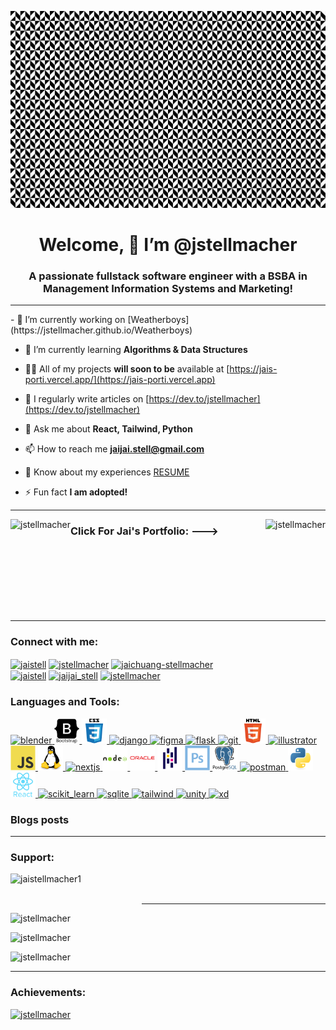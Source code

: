 <p>
<img src="https://github.com/jstellmacher/jstellmacher/blob/main/images/triangles-ga579bdb2a_1280.png" />
</p>
<h1 align="center">Welcome, 👋 I’m @jstellmacher</h1>
<h3 align="center">A passionate fullstack software engineer with a BSBA in Management Information Systems and Marketing!</h3>
<hr>
- 🔭 I’m currently working on [Weatherboys](https://jstellmacher.github.io/Weatherboys)

- 🌱 I’m currently learning **Algorithms & Data Structures**

- 👨‍💻 All of my projects **will soon to be** available at [https://jais-porti.vercel.app/](https://jais-porti.vercel.app)

- 📝 I regularly write articles on [https://dev.to/jstellmacher](https://dev.to/jstellmacher)

- 💬 Ask me about **React, Tailwind, Python**

- 📫 How to reach me **jaijai.stell@gmail.com**

- 📄 Know about my experiences [RESUME](https://docs.google.com/document/d/1VLkC0Zy2qz4mmUR__-OPIQ1Gn7AhhFv5b41P0xn1PIc/edit?usp=sharing)

- ⚡ Fun fact **I am adopted!**
<hr>

<p>
  <img align="left" src="https://github-readme-stats.vercel.app/api/top-langs?username=jstellmacher&show_icons=true&locale=en&layout=donut" alt="jstellmacher" />
</p>
<p align="right">
  <a href="https://github.com/jstellmacher/jais_porti/"><img align="right" src="https://github-readme-stats.vercel.app/api/pin/?username=jstellmacher&repo=jais_porti" alt="jstellmacher" /></a>
<p/>
<p>
  <h3 align="left">Click For Jai's Portfolio: ---> </h3>
</p>
<br>
<br>
<br>
<br>
<br>
<br>
<hr>
<p>
<h3 align="left">Connect with me:</h3>
<a href="https://codepen.io/jaistell" target="blank"><img align="center" src="https://raw.githubusercontent.com/rahuldkjain/github-profile-readme-generator/master/src/images/icons/Social/codepen.svg" alt="jaistell" height="30" width="40" /></a>
<a href="https://dev.to/jstellmacher" target="blank"><img align="center" src="https://raw.githubusercontent.com/rahuldkjain/github-profile-readme-generator/master/src/images/icons/Social/devto.svg" alt="jstellmacher" height="30" width="40" /></a>
<a href="https://linkedin.com/in/jaichuang-stellmacher" target="blank"><img align="center" src="https://raw.githubusercontent.com/rahuldkjain/github-profile-readme-generator/master/src/images/icons/Social/linked-in-alt.svg" alt="jaichuang-stellmacher" height="30" width="40" /></a>
<br>
<a href="https://kaggle.com/jaistell" target="blank"><img align="center" src="https://raw.githubusercontent.com/rahuldkjain/github-profile-readme-generator/master/src/images/icons/Social/kaggle.svg" alt="jaistell" height="30" width="40" /></a>
<a href="https://www.hackerrank.com/jaijai_stell" target="blank"><img align="center" src="https://raw.githubusercontent.com/rahuldkjain/github-profile-readme-generator/master/src/images/icons/Social/hackerrank.svg" alt="jaijai_stell" height="30" width="40" /></a>
<a href="https://www.leetcode.com/jstellmacher" target="blank"><img align="center" src="https://raw.githubusercontent.com/rahuldkjain/github-profile-readme-generator/master/src/images/icons/Social/leet-code.svg" alt="jstellmacher" height="30" width="40" /></a>
</p>
<h3 align="left">Languages and Tools:</h3>
<p align="left"> <a href="https://www.blender.org/" target="_blank" rel="noreferrer"> <img src="https://download.blender.org/branding/community/blender_community_badge_white.svg" alt="blender" width="40" height="40"/> </a> <a href="https://getbootstrap.com" target="_blank" rel="noreferrer"> <img src="https://raw.githubusercontent.com/devicons/devicon/master/icons/bootstrap/bootstrap-plain-wordmark.svg" alt="bootstrap" width="40" height="40"/> </a> <a href="https://www.w3schools.com/css/" target="_blank" rel="noreferrer"> <img src="https://raw.githubusercontent.com/devicons/devicon/master/icons/css3/css3-original-wordmark.svg" alt="css3" width="40" height="40"/> </a> <a href="https://www.djangoproject.com/" target="_blank" rel="noreferrer"> <img src="https://cdn.worldvectorlogo.com/logos/django.svg" alt="django" width="40" height="40"/> </a> <a href="https://www.figma.com/" target="_blank" rel="noreferrer"> <img src="https://www.vectorlogo.zone/logos/figma/figma-icon.svg" alt="figma" width="40" height="40"/> </a> <a href="https://flask.palletsprojects.com/" target="_blank" rel="noreferrer"> <img src="https://www.vectorlogo.zone/logos/pocoo_flask/pocoo_flask-icon.svg" alt="flask" width="40" height="40"/> </a> <a href="https://git-scm.com/" target="_blank" rel="noreferrer"> <img src="https://www.vectorlogo.zone/logos/git-scm/git-scm-icon.svg" alt="git" width="40" height="40"/> </a> <a href="https://www.w3.org/html/" target="_blank" rel="noreferrer"> <img src="https://raw.githubusercontent.com/devicons/devicon/master/icons/html5/html5-original-wordmark.svg" alt="html5" width="40" height="40"/> </a> <a href="https://www.adobe.com/in/products/illustrator.html" target="_blank" rel="noreferrer"> <img src="https://www.vectorlogo.zone/logos/adobe_illustrator/adobe_illustrator-icon.svg" alt="illustrator" width="40" height="40"/> </a> <a href="https://developer.mozilla.org/en-US/docs/Web/JavaScript" target="_blank" rel="noreferrer"> <img src="https://raw.githubusercontent.com/devicons/devicon/master/icons/javascript/javascript-original.svg" alt="javascript" width="40" height="40"/> </a> <a href="https://www.linux.org/" target="_blank" rel="noreferrer"> <img src="https://raw.githubusercontent.com/devicons/devicon/master/icons/linux/linux-original.svg" alt="linux" width="40" height="40"/> </a> <a href="https://nextjs.org/" target="_blank" rel="noreferrer"> <img src="https://cdn.worldvectorlogo.com/logos/nextjs-2.svg" alt="nextjs" width="40" height="40"/> </a> <a href="https://nodejs.org" target="_blank" rel="noreferrer"> <img src="https://raw.githubusercontent.com/devicons/devicon/master/icons/nodejs/nodejs-original-wordmark.svg" alt="nodejs" width="40" height="40"/> </a> <a href="https://www.oracle.com/" target="_blank" rel="noreferrer"> <img src="https://raw.githubusercontent.com/devicons/devicon/master/icons/oracle/oracle-original.svg" alt="oracle" width="40" height="40"/> </a> <a href="https://pandas.pydata.org/" target="_blank" rel="noreferrer"> <img src="https://raw.githubusercontent.com/devicons/devicon/2ae2a900d2f041da66e950e4d48052658d850630/icons/pandas/pandas-original.svg" alt="pandas" width="40" height="40"/> </a> <a href="https://www.photoshop.com/en" target="_blank" rel="noreferrer"> <img src="https://raw.githubusercontent.com/devicons/devicon/master/icons/photoshop/photoshop-line.svg" alt="photoshop" width="40" height="40"/> </a> <a href="https://www.postgresql.org" target="_blank" rel="noreferrer"> <img src="https://raw.githubusercontent.com/devicons/devicon/master/icons/postgresql/postgresql-original-wordmark.svg" alt="postgresql" width="40" height="40"/> </a> <a href="https://postman.com" target="_blank" rel="noreferrer"> <img src="https://www.vectorlogo.zone/logos/getpostman/getpostman-icon.svg" alt="postman" width="40" height="40"/> </a> <a href="https://www.python.org" target="_blank" rel="noreferrer"> <img src="https://raw.githubusercontent.com/devicons/devicon/master/icons/python/python-original.svg" alt="python" width="40" height="40"/> </a> <a href="https://reactjs.org/" target="_blank" rel="noreferrer"> <img src="https://raw.githubusercontent.com/devicons/devicon/master/icons/react/react-original-wordmark.svg" alt="react" width="40" height="40"/> </a> <a href="https://scikit-learn.org/" target="_blank" rel="noreferrer"> <img src="https://upload.wikimedia.org/wikipedia/commons/0/05/Scikit_learn_logo_small.svg" alt="scikit_learn" width="40" height="40"/> </a> <a href="https://www.sqlite.org/" target="_blank" rel="noreferrer"> <img src="https://www.vectorlogo.zone/logos/sqlite/sqlite-icon.svg" alt="sqlite" width="40" height="40"/> </a> <a href="https://tailwindcss.com/" target="_blank" rel="noreferrer"> <img src="https://www.vectorlogo.zone/logos/tailwindcss/tailwindcss-icon.svg" alt="tailwind" width="40" height="40"/> </a> <a href="https://unity.com/" target="_blank" rel="noreferrer"> <img src="https://www.vectorlogo.zone/logos/unity3d/unity3d-icon.svg" alt="unity" width="40" height="40"/> </a> <a href="https://www.adobe.com/products/xd.html" target="_blank" rel="noreferrer"> <img src="https://cdn.worldvectorlogo.com/logos/adobe-xd.svg" alt="xd" width="40" height="40"/> </a> </p>

### Blogs posts
<!-- BLOG-POST-LIST:START -->
<!-- BLOG-POST-LIST:END -->

<hr>
<h3 align="left">Support:</h3>
<p><a href="https://ko-fi.com/jaistellmacher1"> <img align="left" src="https://cdn.ko-fi.com/cdn/kofi3.png?v=3" height="50" width="210" alt="jaistellmacher1" /></a></p><br><br>
<hr>
<p align="left">
<p align="left"><img src="https://github-readme-stats.vercel.app/api?username=jstellmacher&show_icons=true&locale=en&theme=" alt="jstellmacher" /></p>
<p align="left"><img src="https://github-readme-streak-stats.herokuapp.com/?user=jstellmacher&" alt="jstellmacher" /></p>

</p>
<p align="left"> <img src="https://komarev.com/ghpvc/?username=jstellmacher&label=Profile%20views&color=0e75b6&style=flat" alt="jstellmacher" /> </p>
<hr>
<h3 align="left">Achievements:</h3>
<p align="left"> <a href="https://github.com/ryo-ma/github-profile-trophy"><img src="https://github-profile-trophy.vercel.app/?username=jstellmacher" alt="jstellmacher" /></a> </p>
&nbsp;

